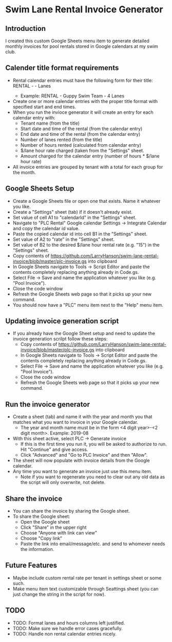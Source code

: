 # Swim Lane Rental Invoice Generator

## Introduction
I created this custom Google Sheets menu item to generate detailed monthly invoices for pool rentals stored in Google calendars at my swim club.

## Calender title format requirements
* Rental calendar entries must have the following form for their title: RENTAL - <tenant name> - <number> Lanes
  * Example: RENTAL - Guppy Swim Team - 4 Lanes
* Create one or more calendar entries with the proper title format with specified start and end times.
* When you run the invioce generator it will create an entry for each calendar entry with:
  * Tenant name (from the title)
  * Start date and time of the rental (from the calendar entry)
  * End date and time of the rental (from the calendar entry)
  * Number of lanes rented (from the title)
  * Number of hours rented (calculated from calendar entry)
  * $/lane hour rate charged (taken from the "Settings" sheet.
  * Amount charged for the calendar entry (number of hours * $/lane hour rate)
* All invoice entries are grouped by tenant with a total for each group for the month.

## Google Sheets Setup
* Create a Google Sheets file or open one that exists. Name it whatever you like.
* Create a "Settings" sheet (tab) if it doesn't already exist.
* Set value of cell A1 to "calendarId" in the "Settings" sheet.
* Navigate to "PLC Rental" Google calendar Settings -> Integrate Calendar and copy the calendar id value. 
* Paste the copied calendar id into cell B1 in the "Settings" sheet. 
* Set value of A2 to "rate" in the "Settings" sheet.
* Set value of B2 to the desired $/lane hour rental rate (e.g. "15") in the "Settings" sheet.
* Copy contents of https://github.com/LarryHanson/swim-lane-rental-invoice/blob/master/plc-invoice.gs into clipboard
* In Google Sheets navigate to Tools -> Script Editor and paste the contents completely replacing anything already in Code.gs.
* Select File -> Save and name the application whatever you like (e.g. "Pool Invoice").
* Close the code window
* Refresh the Google Sheets web page so that it picks up your new command. 
* You should now have a "PLC" menu item next to the "Help" menu item.

## Updating invoice generation script
* If you already have the Google Sheet setup and need to update the invoice generation scrilpt follow these steps:
  * Copy contents of https://github.com/LarryHanson/swim-lane-rental-invoice/blob/master/plc-invoice.gs into clipboard
  * In Google Sheets navigate to Tools -> Script Editor and paste the contents completely replacing anything already in Code.gs.
  * Select File -> Save and name the application whatever you like (e.g. "Pool Invoice").
  * Close the code window
  * Refresh the Google Sheets web page so that it picks up your new command. 

## Run the invoice generator
* Create a sheet (tab) and name it with the year and month you that matches what you want to invoice in your Google calendar.
  * The year and month name must be in the form <4 digit year>-<2 digit month>. Example: 2019-08
* With this sheet active, select PLC -> Generate invoice
  * If this is the first time you run it, you will be asked to authorize to run. Hit "Continue" and give access.
  * Click "Advanced" and "Go to PLC Invoice" and then "Allow".
* The sheet will now populate with invoice details from the Google calendar.
* Any time you want to generate an invoice just use this menu item.
  * Note if you want to regenerate you need to clear out any old data as the script will only overwrite, not delete.

## Share the invoice
* You can share the invoice by sharing the Google sheet.
* To share the Google sheet:
  * Open the Google sheet
  * Click "Share" in the upper right
  * Choose "Anyone with link can view"
  * Choose "Copy link"
  * Paste the link into email/message/etc. and send to whomever needs the information.

## Future Features
* Maybe include custom rental rate per tenant in settings sheet or some such.
* Make menu item text customizable through Seattings sheet (you can just change the string in the script for now).

## TODO
- TODO: Format lanes and hours columns left justified.
- TODO: Make sure we handle error cases gracefully.
- TODO: Handle non rental calendar entries nicely.

